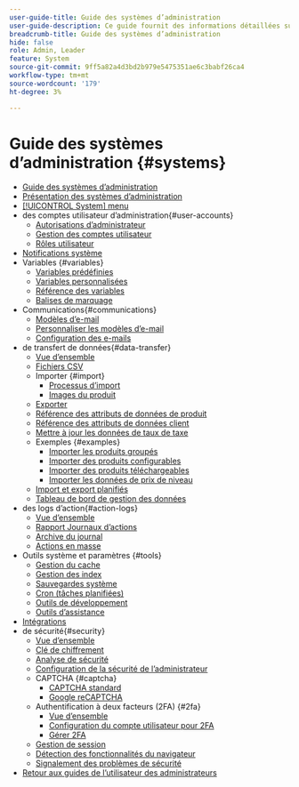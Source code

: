 ```yaml
---
user-guide-title: Guide des systèmes d’administration
user-guide-description: Ce guide fournit des informations détaillées sur la sécurité des administrateurs, les opérations de maintenance et les ressources à l’échelle du système qui prennent en charge les fonctions organisationnelles au sein de votre boutique Adobe Commerce.
breadcrumb-title: Guide des systèmes d’administration
hide: false
role: Admin, Leader
feature: System
source-git-commit: 9ff5a82a4d3bd2b979e5475351ae6c3babf26ca4
workflow-type: tm+mt
source-wordcount: '179'
ht-degree: 3%

---
```



# Guide des systèmes d’administration {#systems}

- [Guide des systèmes d’administration](guide-overview.md)
- [Présentation des systèmes d’administration](introduction.md)
- [[!UICONTROL System] menu](system-menu.md)
- des comptes utilisateur d’administration{#user-accounts}
   - [Autorisations d’administrateur](permissions.md)
   - [Gestion des comptes utilisateur](permissions-users-all.md)
   - [Rôles utilisateur](permissions-user-roles.md)
- [Notifications système](notifications.md)
- Variables {#variables}
   - [Variables prédéfinies](variables-predefined.md)
   - [Variables personnalisées](variables-custom.md)
   - [Référence des variables](variables-reference.md)
   - [Balises de marquage](markup-tags.md)
- Communications{#communications}
   - [Modèles d’e-mail](email-templates.md)
   - [Personnaliser les modèles d’e-mail](email-template-custom.md)
   - [Configuration des e-mails](email-communications.md)
- de transfert de données{#data-transfer}
   - [Vue d’ensemble](data-transfer.md)
   - [Fichiers CSV](data-csv.md)
   - Importer {#import}
      - [Processus d’import](data-import.md)
      - [Images du produit](data-import-product-images.md)
   - [Exporter](data-export.md)
   - [Référence des attributs de données de produit](data-attributes-product.md)
   - [Référence des attributs de données client](data-attributes-customer.md)
   - [Mettre à jour les données de taux de taxe](data-transfer-tax-rates.md)
   - Exemples {#examples}
      - [Importer les produits groupés](data-transfer-bundle-products.md)
      - [Importer des produits configurables](data-transfer-configurable-products.md)
      - [Importer des produits téléchargeables](data-transfer-downloadable-products.md)
      - [Importer les données de prix de niveau](data-import-price-tier.md)
   - [Import et export planifiés](data-scheduled-import-export.md)
   - [Tableau de bord de gestion des données](data-dashboard.md)
- des logs d’action{#action-logs}
   - [Vue d’ensemble](action-log.md)
   - [Rapport Journaux d’actions](action-log-report.md)
   - [Archive du journal](action-log-archive.md)
   - [Actions en masse](action-log-bulk-actions.md)
- Outils système et paramètres {#tools}
   - [Gestion du cache](cache-management.md)
   - [Gestion des index](index-management.md)
   - [Sauvegardes système](backups.md)
   - [Cron (tâches planifiées)](cron.md)
   - [Outils de développement](developer-tools.md)
   - [Outils d’assistance](support.md)
- [Intégrations](integrations.md)
- de sécurité{#security}
   - [Vue d’ensemble](security.md)
   - [Clé de chiffrement](encryption-key.md)
   - [Analyse de sécurité](security-scan.md)
   - [Configuration de la sécurité de l’administrateur](security-admin.md)
   - CAPTCHA {#captcha}
      - [CAPTCHA standard](security-captcha.md)
      - [Google reCAPTCHA](security-google-recaptcha.md)
   - Authentification à deux facteurs (2FA) {#2fa}
      - [Vue d’ensemble](security-two-factor-authentication.md)
      - [Configuration du compte utilisateur pour 2FA](security-two-factor-authentication-use.md)
      - [Gérer 2FA](security-two-factor-authentication-manage.md)
   - [Gestion de session](security-session-management.md)
   - [Détection des fonctionnalités du navigateur](security-browser-capabilities-detection.md)
   - [Signalement des problèmes de sécurité](security-issue-reporting.md)
- [Retour aux guides de l’utilisateur des administrateurs](https://experienceleague.adobe.com/en/docs/commerce-admin/user-guides/home)



